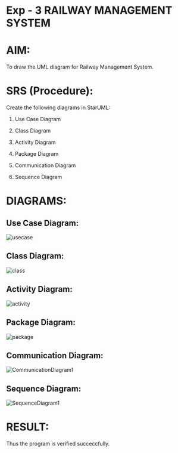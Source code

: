 # Exp - 3 RAILWAY MANAGEMENT SYSTEM

# AIM:

To draw the UML diagram for Railway Management System.

# SRS (Procedure):

Create the following diagrams in StarUML:

1. Use Case Diagram

2. Class Diagram

3. Activity Diagram

4. Package Diagram

5. Communication Diagram

6. Sequence Diagram

# DIAGRAMS:

## Use Case Diagram:

![usecase](https://github.com/user-attachments/assets/b54dd18d-50fb-4299-ac24-8f9233c1ab57)

## Class Diagram:
![class](https://github.com/user-attachments/assets/fc4679b2-6e23-425e-a355-a01db300a43c)


## Activity Diagram:
![activity](https://github.com/user-attachments/assets/355788c8-aaa2-436c-943f-9bd9b3d86753)


## Package Diagram:

![package](https://github.com/user-attachments/assets/6cd4dbcf-a123-4854-bd64-dfa83b3c2e29)

## Communication Diagram:
![CommunicationDiagram1](https://github.com/user-attachments/assets/53475ec5-ffdc-4cef-9185-13f53b8a6a47)


## Sequence Diagram:
![SequenceDiagram1](https://github.com/user-attachments/assets/7fb51d2b-f7b7-4f37-a985-8210ee1e79ce)



# RESULT:

Thus the program is verified succeccfully.
